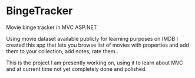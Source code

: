 # BingeTracker
Movie binge tracker in MVC ASP.NET

Using movie dataset available publicly for learning purposes on IMDB I created this app that lets you browse list of movies with 
properties and add them to your collection, add notes, rate them..

This is the project I am presently working on, using it to learn about MVC and at current time not yet completely done and polished.
